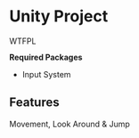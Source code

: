 # Unity Project

<a href="http://www.wtfpl.net/">
<img src="http://www.wtfpl.net/wp-content/uploads/2012/12/wtfpl-badge-4.png"
     width="80"
     height="15"
     alt="WTFPL" />
</a>

**Required Packages**

- Input System

## Features

Movement, Look Around & Jump
